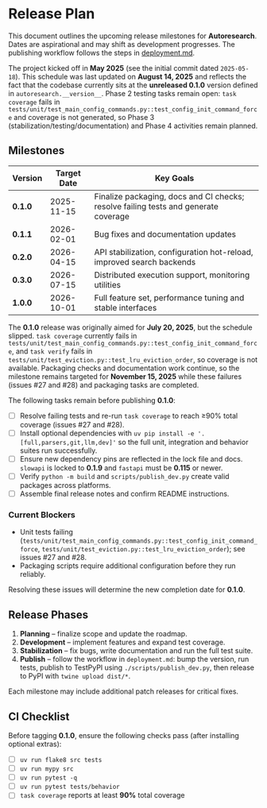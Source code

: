 # Release Plan

This document outlines the upcoming release milestones for **Autoresearch**. Dates are aspirational and may shift as development progresses. The publishing workflow follows the steps in [deployment.md](deployment.md).

The project kicked off in **May 2025** (see the initial commit dated `2025-05-18`).
This schedule was last updated on **August 14, 2025** and reflects the fact that
the codebase currently sits at the **unreleased 0.1.0** version defined in
`autoresearch.__version__`.
Phase 2 testing tasks remain open: `task coverage` fails in
`tests/unit/test_main_config_commands.py::test_config_init_command_force`
and coverage is not generated, so Phase 3 (stabilization/testing/documentation)
and Phase 4 activities remain planned.

## Milestones

| Version | Target Date | Key Goals |
| ------- | ----------- | --------- |
| **0.1.0** | 2025-11-15 | Finalize packaging, docs and CI checks; resolve failing tests and generate coverage |
| **0.1.1** | 2026-02-01 | Bug fixes and documentation updates |
| **0.2.0** | 2026-04-15 | API stabilization, configuration hot-reload, improved search backends |
| **0.3.0** | 2026-07-15 | Distributed execution support, monitoring utilities |
| **1.0.0** | 2026-10-01 | Full feature set, performance tuning and stable interfaces |

The **0.1.0** release was originally aimed for **July 20, 2025**, but the
schedule slipped. `task coverage` currently fails in
`tests/unit/test_main_config_commands.py::test_config_init_command_force`,
and `task verify` fails in `tests/unit/test_eviction.py::test_lru_eviction_order`,
so coverage is not available. Packaging checks and documentation work
continue, so the milestone remains targeted for **November 15, 2025** while
these failures (issues #27 and #28) and packaging tasks are completed.

The following tasks remain before publishing **0.1.0**:

- [ ] Resolve failing tests and re-run `task coverage` to reach ≥90% total coverage (issues #27 and #28).
- [ ] Install optional dependencies with `uv pip install -e '.[full,parsers,git,llm,dev]'` so the full unit, integration and behavior suites run successfully.
- [ ] Ensure new dependency pins are reflected in the lock file and docs. `slowapi` is locked to **0.1.9** and `fastapi` must be **0.115** or newer.
- [ ] Verify `python -m build` and `scripts/publish_dev.py` create valid packages across platforms.
- [ ] Assemble final release notes and confirm README instructions.

### Current Blockers

- Unit tests failing (`tests/unit/test_main_config_commands.py::test_config_init_command_force`,
  `tests/unit/test_eviction.py::test_lru_eviction_order`); see issues #27 and #28.
- Packaging scripts require additional configuration before they run reliably.

Resolving these issues will determine the new completion date for **0.1.0**.

## Release Phases

1. **Planning** – finalize scope and update the roadmap.
2. **Development** – implement features and expand test coverage.
3. **Stabilization** – fix bugs, write documentation and run the full test suite.
4. **Publish** – follow the workflow in `deployment.md`: bump the version, run tests, publish to TestPyPI using `./scripts/publish_dev.py`, then release to PyPI with `twine upload dist/*`.

Each milestone may include additional patch releases for critical fixes.

## CI Checklist

Before tagging **0.1.0**, ensure the following checks pass (after installing optional extras):

- [ ] `uv run flake8 src tests`
- [ ] `uv run mypy src`
- [ ] `uv run pytest -q`
- [ ] `uv run pytest tests/behavior`
- [ ] `task coverage` reports at least **90%** total coverage
